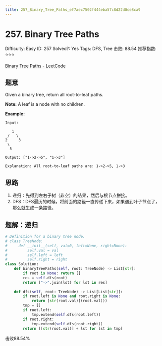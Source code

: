 ```yaml
---
title: 257_Binary_Tree_Paths_ef7aec7502f444eba57c8d22d0ce8ca9
---
```


# 257. Binary Tree Paths

Difficulty: Easy
ID: 257
Solved?: Yes
Tags: DFS, Tree
击败: 88.54
推荐指数: ⭐⭐⭐

[Binary Tree Paths - LeetCode](https://leetcode.com/problems/binary-tree-paths/)

## 题意

Given a binary tree, return all root-to-leaf paths.

**Note:** A leaf is a node with no children.

**Example:**

```
Input:

   1
 /   \
2     3
 \
  5

Output: ["1->2->5", "1->3"]

Explanation: All root-to-leaf paths are: 1->2->5, 1->3

```

## 思路

1. 递归：先得到左右子树（非空）的结果，然后与根节点拼接。
2. DFS：DFS遍历的时候，将前面的路径一直传递下来，如果遇到叶子节点了，那么就生成一条路径。

## 题解：递归

```python
# Definition for a binary tree node.
# class TreeNode:
#     def __init__(self, val=0, left=None, right=None):
#         self.val = val
#         self.left = left
#         self.right = right
class Solution:
    def binaryTreePaths(self, root: TreeNode) -> List[str]:
        if root is None: return []
        res = self.dfs(root)
        return ["->".join(lst) for lst in res]
    
    def dfs(self, root: TreeNode) -> List[List[str]]:
        if root.left is None and root.right is None:
            return [str(root.val)](root.val)))
        tmp = []
        if root.left:
            tmp.extend(self.dfs(root.left))
        if root.right:
            tmp.extend(self.dfs(root.right))
        return [[str(root.val)] + lst for lst in tmp]
```

击败88.54%